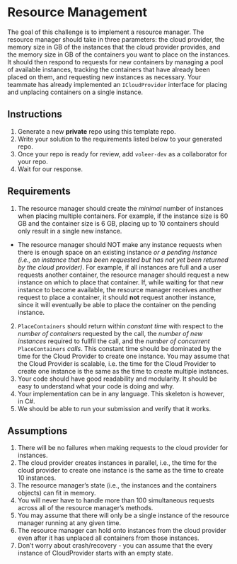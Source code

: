 # Resource Management

The goal of this challenge is to implement a resource manager. The resource manager should take in
three parameters: the cloud provider, the memory size in GB of the instances that the cloud provider
provides, and the memory size in GB of the containers you want to place on the instances. It should
then respond to requests for new containers by managing a pool of available instances, tracking the
containers that have already been placed on them, and requesting new instances as necessary. Your
teammate has already implemented an `ICloudProvider` interface for placing and unplacing containers 
on a single instance.

## Instructions

1. Generate a new **private** repo using this template repo.
2. Write your solution to the requirements listed below to your generated repo.
3. Once your repo is ready for review, add `voleer-dev` as a collaborator for your repo.
4. Wait for our response.

## Requirements

1. The resource manager should create the _minimal_ number of instances when placing multiple
   containers. For example, if the instance size is 60 GB and the container size is 6 GB, placing up
   to 10 containers should only result in a single new instance.

- The resource manager should NOT make any instance requests when there is enough space on an
  existing instance _or a pending instance (i.e., an instance that has been requested but has not
  yet been returned by the cloud provider)_. For example, if all instances are full and a user
  requests another container, the resource manager should request a new instance on which to
  place that container. If, while waiting for that new instance to become available, the resource
  manager receives another request to place a container, it should **not** request another
  instance, since it will eventually be able to place the container on the pending instance.

2. `PlaceContainers` should return within _constant time_ with respect to the _number of containers_
   requested by the call, the _number of new instances_ required to fullfil the call, and the _number of
   concurrent_ `PlaceContainers` _calls_. This constant time should be dominated by the time for the
   Cloud Provider to create one instance. You may assume that the Cloud Provider is scalable, i.e.
   the time for the Cloud Provider to create one instance is the same as the time to create multiple
   instances.
3. Your code should have good readability and modularity. It should be easy to understand what your
   code is doing and why.
4. Your implementation can be in any language. This skeleton is however, in C#.
5. We should be able to run your submission and verify that it works.

## Assumptions

1. There will be no failures when making requests to the cloud provider for instances.
2. The cloud provider creates instances in parallel, i.e., the time for the cloud provider to create
   one instance is the same as the time to create 10 instances.
3. The resource manager’s state (i.e., the instances and the containers objects) can fit in memory.
4. You will never have to handle more than 100 simultaneous requests across all of the resource
   manager’s methods.
5. You may assume that there will only be a single instance of the resource manager running at any
   given time.
6. The resource manager can hold onto instances from the cloud provider even after it has unplaced
   all containers from those instances.
7. Don’t worry about crash/recovery - you can assume that the every instance of CloudProvider
   starts with an empty state.
